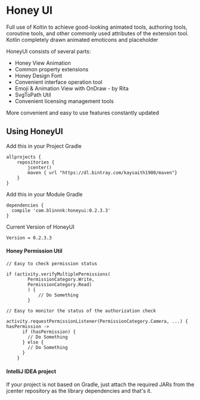 # Honey UI

Full use of Koltin to achieve good-looking animated tools, authoring tools, coroutine tools, and other commonly used attributes of the extension tool. Kotlin completely drawn animated emoticons and placeholder

HoneyUI consists of several parts:

* Honey View Animation
* Common property extensions
* Honey Design Font
* Convenient interface operation tool
* Emoji & Animation View with OnDraw - by Rita
* SvgToPath Util
* Convenient licensing management tools

More convenient and easy to use features constantly updated

## Using HoneyUI

Add this in your Project Gradle
```
allprojects {
    repositories {
        jcenter()
        maven { url "https://dl.bintray.com/kaysaith1900/maven"}
    }
}
```

Add this in your Module Gradle
```
dependencies {
  compile 'com.blinnnk:honeyui:0.2.3.3'  
}
```

Current Version of HoneyUI

```
Version = 0.2.3.3
```

#### Honey Permission Util

```
// Easy to check permission status

if (activity.verifyMultiplePermissions(
        PermissionCategory.Write,
        PermissionCategory.Read)
        ) {
            // Do Something
        }

// Easy to monitor the status of the authorization check

activity.requestPermissionListener(PermissionCategory.Camera, ...) { hasPermission ->
      if (hasPermission) {
        // Do Something
      } else {
        // Do Something
      }
    }

```

#### IntelliJ IDEA project

If your project is not based on Gradle, just attach the required JARs from the jcenter repository as the library dependencies and that's it.